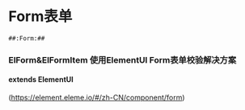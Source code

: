 # Form表单

```
##:Form:##
```
### ElForm&ElFormItem 使用ElementUI Form表单校验解决方案
#### extends ElementUI 
(https://element.eleme.io/#/zh-CN/component/form)
